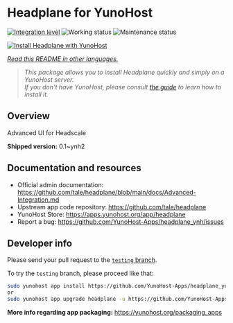 <!--
N.B.: This README was automatically generated by <https://github.com/YunoHost/apps/tree/master/tools/readme_generator>
It shall NOT be edited by hand.
-->

# Headplane for YunoHost

[![Integration level](https://dash.yunohost.org/integration/headplane.svg)](https://ci-apps.yunohost.org/ci/apps/headplane/) ![Working status](https://ci-apps.yunohost.org/ci/badges/headplane.status.svg) ![Maintenance status](https://ci-apps.yunohost.org/ci/badges/headplane.maintain.svg)

[![Install Headplane with YunoHost](https://install-app.yunohost.org/install-with-yunohost.svg)](https://install-app.yunohost.org/?app=headplane)

*[Read this README in other languages.](./ALL_README.md)*

> *This package allows you to install Headplane quickly and simply on a YunoHost server.*  
> *If you don't have YunoHost, please consult [the guide](https://yunohost.org/install) to learn how to install it.*

## Overview

Advanced UI for Headscale

**Shipped version:** 0.1~ynh2
## Documentation and resources

- Official admin documentation: <https://github.com/tale/headplane/blob/main/docs/Advanced-Integration.md>
- Upstream app code repository: <https://github.com/tale/headplane>
- YunoHost Store: <https://apps.yunohost.org/app/headplane>
- Report a bug: <https://github.com/YunoHost-Apps/headplane_ynh/issues>

## Developer info

Please send your pull request to the [`testing` branch](https://github.com/YunoHost-Apps/headplane_ynh/tree/testing).

To try the `testing` branch, please proceed like that:

```bash
sudo yunohost app install https://github.com/YunoHost-Apps/headplane_ynh/tree/testing --debug
or
sudo yunohost app upgrade headplane -u https://github.com/YunoHost-Apps/headplane_ynh/tree/testing --debug
```

**More info regarding app packaging:** <https://yunohost.org/packaging_apps>
